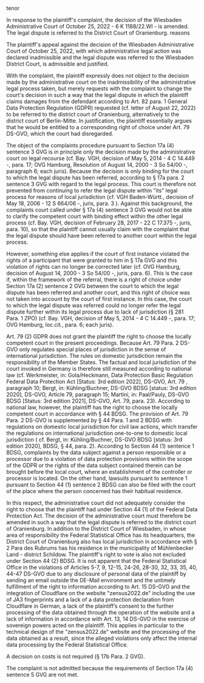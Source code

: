 tenor

In response to the plaintiff's complaint, the decision of the Wiesbaden Administrative Court of October 25, 2022 - 6 K 1188/22.WI - is amended. The legal dispute is referred to the District Court of Oranienburg.
reasons

The plaintiff's appeal against the decision of the Wiesbaden Administrative Court of October 25, 2022, with which administrative legal action was declared inadmissible and the legal dispute was referred to the Wiesbaden District Court, is admissible and justified.

With the complaint, the plaintiff expressly does not object to the decision made by the administrative court on the inadmissibility of the administrative legal process taken, but merely requests with the complaint to change the court's decision in such a way that the legal dispute in which the plaintiff claims damages from the defendant according to Art. 82 para. 1 General Data Protection Regulation (GDPR) requested (cf. letter of August 22, 2022) to be referred to the district court of Oranienburg, alternatively to the district court of Berlin-Mitte. In justification, the plaintiff essentially argues that he would be entitled to a corresponding right of choice under Art. 79 DS-GVO, which the court had disregarded.

The object of the complaints procedure pursuant to Section 17a (4) sentence 3 GVG is in principle only the decision made by the administrative court on legal recourse (cf. Bay. VGH, decision of May 5, 2014 - 4 C 14.449 -, para. 17; OVG Hamburg, Resolution of August 14, 2000 - 3 So 54/00 -, paragraph 6; each juris). Because the decision is only binding for the court to which the legal dispute has been referred, according to § 17a para. 2 sentence 3 GVG with regard to the legal process. This court is therefore not prevented from continuing to refer the legal dispute within "its" legal process for reasons of local jurisdiction (cf. VGH Baden-Württ., decision of May 18, 2006 - 12 S 664/06 -, juris, para. 3 ). Against this background, the complaints court called under § 17a (4) sentence 3 GVG would not be able to clarify the competent court with binding effect within the other legal process (cf. Bay. VGH, decision of February 28, 2017 - 22 C 17.375 -, juris, para. 10), so that the plaintiff cannot usually claim with the complaint that the legal dispute should have been referred to another court within the legal process.

However, something else applies if the court of first instance violated the rights of a participant that were granted to him in § 17a GVG and this violation of rights can no longer be corrected later (cf. OVG Hamburg, decision of August 14, 2000 - 3 So 54/00 -, juris, para. 6). This is the case if, within the framework of the referral, there is a right of choice under Section 17a (2) sentence 2 GVG between the court to which the legal dispute has been referred and another court, and this right of choice was not taken into account by the court of first instance. In this case, the court to which the legal dispute was referred could no longer refer the legal dispute further within its legal process due to lack of jurisdiction (§ 281 Para. 1 ZPO) (cf. Bay. VGH, decision of May 5, 2014 - 4 C 14.449 -, para. 17; OVG Hamburg, loc.cit., para. 6; each juris).

Art. 79 (2) GDPR does not grant the plaintiff the right to choose the locally competent court in the present proceedings. Because Art. 79 Para. 2 DS-GVO only regulates special places of jurisdiction in the sense of international jurisdiction. The rules on domestic jurisdiction remain the responsibility of the Member States. The factual and local jurisdiction of the court invoked in Germany is therefore still measured according to national law (cf. Werkmeister, in: Gola/Heckmann, Data Protection Basic Regulation Federal Data Protection Act \[Status: 3rd edition 2022\], DS-GVO, Art. 79 , paragraph 10; Bergt, in: Kühling/Buchner, DS-GVO BDSG \[status: 3rd edition 2020\], DS-GVO, Article 79, paragraph 15; Martini, in: Paal/Pauly, DS-GVO BDSG \[Status: 3rd edition 2021\], DS-GVO, Art. 79, para. 23). According to national law, however, the plaintiff has the right to choose the locally competent court in accordance with § 44 BDSG. The provision of Art. 79 Para. 2 DS-GVO is supplemented by § 44 Para. 1 and 2 BDSG with regulations on domestic local jurisdiction for civil law actions, which transfer the regulations on international jurisdiction one-to-one to domestic local jurisdiction ( cf. Bergt, in: Kühling/Buchner, DS-GVO BDSG \[status: 3rd edition 2020\], BDSG, § 44, para. 2). According to Section 44 (1) sentence 1 BDSG, complaints by the data subject against a person responsible or a processor due to a violation of data protection provisions within the scope of the GDPR or the rights of the data subject contained therein can be brought before the local court, where an establishment of the controller or processor is located. On the other hand, lawsuits pursuant to sentence 1 pursuant to Section 44 (1) sentence 2 BDSG can also be filed with the court of the place where the person concerned has their habitual residence.

In this respect, the administrative court did not adequately consider the right to choose that the plaintiff had under Section 44 (1) of the Federal Data Protection Act. The decision of the administrative court must therefore be amended in such a way that the legal dispute is referred to the district court of Oranienburg. In addition to the District Court of Wiesbaden, in whose area of responsibility the Federal Statistical Office has its headquarters, the District Court of Oranienburg also has local jurisdiction in accordance with § 2 Para des Rubrums has his residence in the municipality of Mühlenbecker Land - district Schildow. The plaintiff's right to vote is also not excluded under Section 44 (2) BDSG. It is not apparent that the Federal Statistical Office in the violations of Articles 5-7, 9, 12-15, 24-26, 28-30, 32, 33, 35, 40, 44-47 DS-GVO due to any disclosure of personal data of the plaintiff by sending an email outside the DE-Mail environment and the untimely fulfillment of the right to information according to Art. 15 DS-GVO and the integration of Cloudflare on the website "zensus2022.de" including the use of JA3 fingerprints and a lack of a data protection declaration from Cloudflare in German, a lack of the plaintiff’s consent to the further processing of the data obtained through the operation of the website and a lack of information in accordance with Art. 13, 14 DS-GVO in the exercise of sovereign powers acted on the plaintiff. This applies in particular to the technical design of the "zensus2022.de" website and the processing of the data obtained as a result, since the alleged violations only affect the internal data processing by the Federal Statistical Office.

A decision on costs is not required (§ 17b Para. 2 GVG).

The complaint is not admitted because the requirements of Section 17a (4) sentence 5 GVG are not met.
